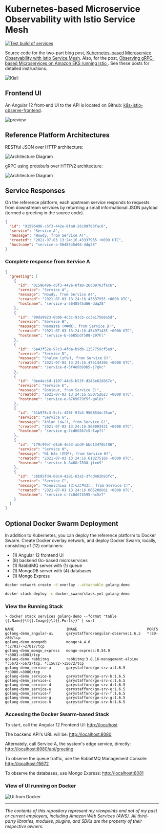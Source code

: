 # Kubernetes-based Microservice Observability with Istio Service Mesh

[![Test build of services](https://github.com/garystafford/k8s-istio-observe-backend/actions/workflows/test.yml/badge.svg)](https://github.com/garystafford/k8s-istio-observe-backend/actions/workflows/test.yml)

Source code for the two-part blog
post, [Kubernetes-based Microservice Observability with Istio Service Mesh](https://garystafford.medium.com/kubernetes-based-microservice-observability-with-istio-service-mesh-part-1-of-2-19084d13a866). Also, for the post, [Observing gRPC-based Microservices on Amazon EKS running Istio
](https://garystafford.medium.com/observing-grpc-based-microservices-on-amazon-eks-running-istio-77ba90dd8cc0). See these posts for detailed instructions.

![Kiali](pics/kiali_new.png)

## Frontend UI

An Angular 12 front-end UI to the API is located on
Github: [k8s-istio-observe-frontend](https://github.com/garystafford/k8s-istio-observe-frontend/tree/2021-istio).

![preview](pics/ui_new.png)

## Reference Platform Architectures

RESTful JSON over HTTP architecture:

![Architecture Diagram](pics/architecture.png)

gRPC using protobufs over HTTP/2 architecture:

![Architecture Diagram](pics/grpc_platform.png)

## Service Responses

On the reference platform, each upstream service responds to requests from downstream services by returning a small
informational JSON payload (termed a greeting in the source code).

```json
{
  "id": "01596496-c6f3-442e-8fa0-26c09783fac6",
  "service": "Service A",
  "message": "Howdy, from Service A!",
  "created": "2021-07-03 13:24:16.43337955 +0000 UTC",
  "hostname": "service-a-5648545d66-ddq28"
}
```

### Complete response from Service A

```json
{
  "greeting": [
    {
      "id": "01596496-c6f3-442e-8fa0-26c09783fac6",
      "service": "Service A",
      "message": "Howdy, from Service A!",
      "created": "2021-07-03 13:24:16.43337955 +0000 UTC",
      "hostname": "service-a-5648545d66-ddq28"
    },
    {
      "id": "90da9923-8b0b-4c3c-93cb-cc3a17568a5d",
      "service": "Service B",
      "message": "Namasté (नमस्ते), from Service B!",
      "created": "2021-07-03 13:24:16.454971435 +0000 UTC",
      "hostname": "service-b-6685bdf588-297hl"
    },
    {
      "id": "6a43f52e-97c3-4fda-b9db-1257759cf5e9",
      "service": "Service D",
      "message": "Shalom (שָׁלוֹם), from Service D!",
      "created": "2021-07-03 13:24:16.476144396 +0000 UTC",
      "hostname": "service-d-5f486b99b5-j7gkc"
    },
    {
      "id": "0ee4ec6d-1107-44b5-b53f-d243e628867c",
      "service": "Service E",
      "message": "Bonjour, from Service E!",
      "created": "2021-07-03 13:24:16.550752623 +0000 UTC",
      "hostname": "service-e-6769679f5f-q4l8s"
    },
    {
      "id": "51b978c3-9cfc-420f-9fb3-956853dc76ae",
      "service": "Service G",
      "message": "Ahlan (أهلا), from Service G!",
      "created": "2021-07-03 13:24:16.568093421 +0000 UTC",
      "hostname": "service-g-7cd66567c5-lwpft"
    },
    {
      "id": "179c99ef-d8a6-4e53-abd9-bbd13476bf86",
      "service": "Service H",
      "message": "Nǐ hǎo (你好), from Service H!",
      "created": "2021-07-03 13:24:16.618275186 +0000 UTC",
      "hostname": "service-h-8468c7888-jtxn9"
    },
    {
      "id": "cbb05fd4-68c4-4281-83a5-3fcd402b93fc",
      "service": "Service C",
      "message": "Konnichiwa (こんにちは), from Service C!",
      "created": "2021-07-03 13:24:16.665208081 +0000 UTC",
      "hostname": "service-c-7c8d674595-hx5z7"
    }
  ]
}
```

## Optional Docker Swarm Deployment

In addition to Kubernetes, you can deploy the reference platform to Docker Swarm. Create Docker overlay network, and deploy Docker Swarm, locally, consisting of (12) containers:

- (1) Angular 12 frontend UI
- (8) backend Go-based microservices
- (1) RabbitMQ server with (1) queue
- (1) MongoDB server with (4) databases
- (1) Mongo Express

```bash
docker network create -d overlay --attachable golang-demo

docker stack deploy -c docker_swarm/stack.yml golang-demo
```

### View the Running Stack

```text
> docker stack services golang-demo --format "table {{.Name}}\t{{.Image}}\t{{.Ports}}" | sort

NAME                        IMAGE                                PORTS
golang-demo_angular-ui      garystafford/angular-observe:1.6.5   *:80->80/tcp
golang-demo_mongodb         mongo:4.4.6                          *:27017->27017/tcp
golang-demo_mongo_express   mongo-express:0.54.0                 *:8081->8081/tcp
golang-demo_rabbitmq        rabbitmq:3.8.16-management-alpine    *:5672->5672/tcp, *:15672->15672/tcp
golang-demo_service-a       garystafford/go-srv-a:1.6.5          *:8080->8080/tcp
golang-demo_service-b       garystafford/go-srv-b:1.6.5
golang-demo_service-c       garystafford/go-srv-c:1.6.5
golang-demo_service-d       garystafford/go-srv-d:1.6.5
golang-demo_service-e       garystafford/go-srv-e:1.6.5
golang-demo_service-f       garystafford/go-srv-f:1.6.5
golang-demo_service-g       garystafford/go-srv-g:1.6.5
golang-demo_service-h       garystafford/go-srv-h:1.6.5
```

### Accessing the Docker Swarm-based Stack

To start, call the Angular 12 Frontend UI: <http://localhost>

The backend API's URL will be: <http://localhost:8080>

Alternately, call Service A, the system's edge service, directly: <http://localhost:8080/api/greeting>

To observe the queue traffic, use the RabbitMQ Management Console: <http://localhost:15672>

To observe the databases, use Mongo Express: <http://localhost:8081>

### View of UI running on Docker

![UI from Docker](pics/ui_docker.png)

---

<i>The contents of this repository represent my viewpoints and not of my past or current employers, including Amazon Web Services (AWS). All third-party libraries, modules, plugins, and SDKs are the property of their respective owners.</i>
